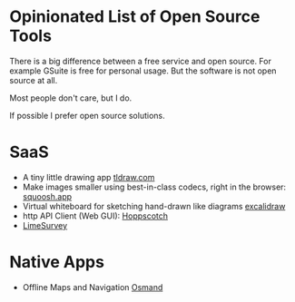 # Opinionated List of Open Source Tools

There is a big difference between a free service and open source. For example GSuite is free for personal usage. But the software is not open source at all.

Most people don't care, but I do.

If possible I prefer open source solutions.

# SaaS

* A tiny little drawing app [tldraw.com](https://www.tldraw.com/)
* Make images smaller using best-in-class codecs, right in the browser: [squoosh.app](https://squoosh.app/)
* Virtual whiteboard for sketching hand-drawn like diagrams [excalidraw](https://github.com/excalidraw/excalidraw)
* http API Client (Web GUI): [Hoppscotch](https://github.com/hoppscotch/hoppscotch)
* [LimeSurvey](https://www.limesurvey.org/de/)

# Native Apps
* Offline Maps and Navigation [Osmand](https://osmand.net/)

